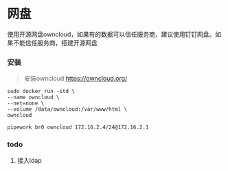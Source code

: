 # 网盘 

使用开源网盘owncloud，如果有的数据可以信任服务商，建议使用钉钉网盘。如果不能信任服务商，搭建开源网盘

### 安装

> 安装owncloud https://owncloud.org/

```shell
sudo docker run -itd \
--name owncloud \
--net=none \
--volume /data/owncloud:/var/www/html \
owncloud

pipework br0 owncloud 172.16.2.4/24@172.16.2.1
```

### todo 

1. 接入ldap